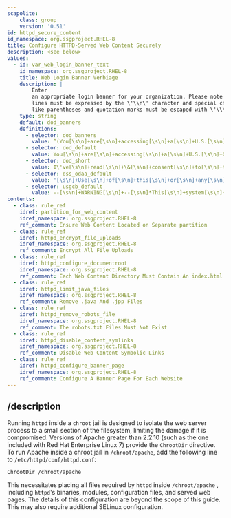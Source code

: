 ```yaml
---
scapolite:
    class: group
    version: '0.51'
id: httpd_secure_content
id_namespace: org.ssgproject.RHEL-8
title: Configure HTTPD-Served Web Content Securely
description: <see below>
values:
  - id: var_web_login_banner_text
    id_namespace: org.ssgproject.RHEL-8
    title: Web Login Banner Verbiage
    description: |
        Enter
        an appropriate login banner for your organization. Please note that new
        lines must be expressed by the \'\\n\' character and special characters
        like parentheses and quotation marks must be escaped with \'\\\'.
    type: string
    default: dod_banners
    definitions:
      - selector: dod_banners
        value: ^(You[\s\n]+are[\s\n]+accessing[\s\n]+a[\s\n]+U.S.[\s\n]+Government[\s\n]+\(USG\)[\s\n]+Information[\s\n]+System[\s\n]+\(IS\)[\s\n]+that[\s\n]+is[\s\n]+provided[\s\n]+for[\s\n]+USG-authorized[\s\n]+use[\s\n]+only.[\s\n]*By[\s\n]+using[\s\n]+this[\s\n]+IS[\s\n]+\(which[\s\n]+includes[\s\n]+any[\s\n]+device[\s\n]+attached[\s\n]+to[\s\n]+this[\s\n]+IS\),[\s\n]+you[\s\n]+consent[\s\n]+to[\s\n]+the[\s\n]+following[\s\n]+conditions\:[\s\n]*-[\s\n]*The[\s\n]+USG[\s\n]+routinely[\s\n]+intercepts[\s\n]+and[\s\n]+monitors[\s\n]+communications[\s\n]+on[\s\n]+this[\s\n]+IS[\s\n]+for[\s\n]+purposes[\s\n]+including,[\s\n]+but[\s\n]+not[\s\n]+limited[\s\n]+to,[\s\n]+penetration[\s\n]+testing,[\s\n]+COMSEC[\s\n]+monitoring,[\s\n]+network[\s\n]+operations[\s\n]+and[\s\n]+defense,[\s\n]+personnel[\s\n]+misconduct[\s\n]+\(PM\),[\s\n]+law[\s\n]+enforcement[\s\n]+\(LE\),[\s\n]+and[\s\n]+counterintelligence[\s\n]+\(CI\)[\s\n]+investigations.[\s\n]*-[\s\n]*At[\s\n]+any[\s\n]+time,[\s\n]+the[\s\n]+USG[\s\n]+may[\s\n]+inspect[\s\n]+and[\s\n]+seize[\s\n]+data[\s\n]+stored[\s\n]+on[\s\n]+this[\s\n]+IS.[\s\n]*-[\s\n]*Communications[\s\n]+using,[\s\n]+or[\s\n]+data[\s\n]+stored[\s\n]+on,[\s\n]+this[\s\n]+IS[\s\n]+are[\s\n]+not[\s\n]+private,[\s\n]+are[\s\n]+subject[\s\n]+to[\s\n]+routine[\s\n]+monitoring,[\s\n]+interception,[\s\n]+and[\s\n]+search,[\s\n]+and[\s\n]+may[\s\n]+be[\s\n]+disclosed[\s\n]+or[\s\n]+used[\s\n]+for[\s\n]+any[\s\n]+USG-authorized[\s\n]+purpose.[\s\n]*-[\s\n]*This[\s\n]+IS[\s\n]+includes[\s\n]+security[\s\n]+measures[\s\n]+\(e.g.,[\s\n]+authentication[\s\n]+and[\s\n]+access[\s\n]+controls\)[\s\n]+to[\s\n]+protect[\s\n]+USG[\s\n]+interests--not[\s\n]+for[\s\n]+your[\s\n]+personal[\s\n]+benefit[\s\n]+or[\s\n]+privacy.[\s\n]*-[\s\n]*Notwithstanding[\s\n]+the[\s\n]+above,[\s\n]+using[\s\n]+this[\s\n]+IS[\s\n]+does[\s\n]+not[\s\n]+constitute[\s\n]+consent[\s\n]+to[\s\n]+PM,[\s\n]+LE[\s\n]+or[\s\n]+CI[\s\n]+investigative[\s\n]+searching[\s\n]+or[\s\n]+monitoring[\s\n]+of[\s\n]+the[\s\n]+content[\s\n]+of[\s\n]+privileged[\s\n]+communications,[\s\n]+or[\s\n]+work[\s\n]+product,[\s\n]+related[\s\n]+to[\s\n]+personal[\s\n]+representation[\s\n]+or[\s\n]+services[\s\n]+by[\s\n]+attorneys,[\s\n]+psychotherapists,[\s\n]+or[\s\n]+clergy,[\s\n]+and[\s\n]+their[\s\n]+assistants.[\s\n]+Such[\s\n]+communications[\s\n]+and[\s\n]+work[\s\n]+product[\s\n]+are[\s\n]+private[\s\n]+and[\s\n]+confidential.[\s\n]+See[\s\n]+User[\s\n]+Agreement[\s\n]+for[\s\n]+details.|I\'ve[\s\n]+read[\s\n]+\&[\s\n]+consent[\s\n]+to[\s\n]+terms[\s\n]+in[\s\n]+IS[\s\n]+user[\s\n]+agreem\'t.)$
      - selector: dod_default
        value: You[\s\n]+are[\s\n]+accessing[\s\n]+a[\s\n]+U.S.[\s\n]+Government[\s\n]+\(USG\)[\s\n]+Information[\s\n]+System[\s\n]+\(IS\)[\s\n]+that[\s\n]+is[\s\n]+provided[\s\n]+for[\s\n]+USG-authorized[\s\n]+use[\s\n]+only.[\s\n]*By[\s\n]+using[\s\n]+this[\s\n]+IS[\s\n]+\(which[\s\n]+includes[\s\n]+any[\s\n]+device[\s\n]+attached[\s\n]+to[\s\n]+this[\s\n]+IS\),[\s\n]+you[\s\n]+consent[\s\n]+to[\s\n]+the[\s\n]+following[\s\n]+conditions\:[\s\n]*-[\s\n]*The[\s\n]+USG[\s\n]+routinely[\s\n]+intercepts[\s\n]+and[\s\n]+monitors[\s\n]+communications[\s\n]+on[\s\n]+this[\s\n]+IS[\s\n]+for[\s\n]+purposes[\s\n]+including,[\s\n]+but[\s\n]+not[\s\n]+limited[\s\n]+to,[\s\n]+penetration[\s\n]+testing,[\s\n]+COMSEC[\s\n]+monitoring,[\s\n]+network[\s\n]+operations[\s\n]+and[\s\n]+defense,[\s\n]+personnel[\s\n]+misconduct[\s\n]+\(PM\),[\s\n]+law[\s\n]+enforcement[\s\n]+\(LE\),[\s\n]+and[\s\n]+counterintelligence[\s\n]+\(CI\)[\s\n]+investigations.[\s\n]*-[\s\n]*At[\s\n]+any[\s\n]+time,[\s\n]+the[\s\n]+USG[\s\n]+may[\s\n]+inspect[\s\n]+and[\s\n]+seize[\s\n]+data[\s\n]+stored[\s\n]+on[\s\n]+this[\s\n]+IS.[\s\n]*-[\s\n]*Communications[\s\n]+using,[\s\n]+or[\s\n]+data[\s\n]+stored[\s\n]+on,[\s\n]+this[\s\n]+IS[\s\n]+are[\s\n]+not[\s\n]+private,[\s\n]+are[\s\n]+subject[\s\n]+to[\s\n]+routine[\s\n]+monitoring,[\s\n]+interception,[\s\n]+and[\s\n]+search,[\s\n]+and[\s\n]+may[\s\n]+be[\s\n]+disclosed[\s\n]+or[\s\n]+used[\s\n]+for[\s\n]+any[\s\n]+USG-authorized[\s\n]+purpose.[\s\n]*-[\s\n]*This[\s\n]+IS[\s\n]+includes[\s\n]+security[\s\n]+measures[\s\n]+\(e.g.,[\s\n]+authentication[\s\n]+and[\s\n]+access[\s\n]+controls\)[\s\n]+to[\s\n]+protect[\s\n]+USG[\s\n]+interests--not[\s\n]+for[\s\n]+your[\s\n]+personal[\s\n]+benefit[\s\n]+or[\s\n]+privacy.[\s\n]*-[\s\n]*Notwithstanding[\s\n]+the[\s\n]+above,[\s\n]+using[\s\n]+this[\s\n]+IS[\s\n]+does[\s\n]+not[\s\n]+constitute[\s\n]+consent[\s\n]+to[\s\n]+PM,[\s\n]+LE[\s\n]+or[\s\n]+CI[\s\n]+investigative[\s\n]+searching[\s\n]+or[\s\n]+monitoring[\s\n]+of[\s\n]+the[\s\n]+content[\s\n]+of[\s\n]+privileged[\s\n]+communications,[\s\n]+or[\s\n]+work[\s\n]+product,[\s\n]+related[\s\n]+to[\s\n]+personal[\s\n]+representation[\s\n]+or[\s\n]+services[\s\n]+by[\s\n]+attorneys,[\s\n]+psychotherapists,[\s\n]+or[\s\n]+clergy,[\s\n]+and[\s\n]+their[\s\n]+assistants.[\s\n]+Such[\s\n]+communications[\s\n]+and[\s\n]+work[\s\n]+product[\s\n]+are[\s\n]+private[\s\n]+and[\s\n]+confidential.[\s\n]+See[\s\n]+User[\s\n]+Agreement[\s\n]+for[\s\n]+details.
      - selector: dod_short
        value: I\'ve[\s\n]+read[\s\n]+\&[\s\n]+consent[\s\n]+to[\s\n]+terms[\s\n]+in[\s\n]+IS[\s\n]+user[\s\n]+agreem\'t.
      - selector: dss_odaa_default
        value: '[\s\n]+Use[\s\n]+of[\s\n]+this[\s\n]+or[\s\n]+any[\s\n]+other[\s\n]+DoD[\s\n]+interest[\s\n]+computer[\s\n]+system[\s\n]+constitutes[\s\n]+consent[\s\n]+to[\s\n]+monitoring[\s\n]+at[\s\n]+all[\s\n]+times.[\s\n]+This[\s\n]+is[\s\n]+a[\s\n]+DoD[\s\n]+interest[\s\n]+computer[\s\n]+system.[\s\n]+All[\s\n]+DoD[\s\n]+interest[\s\n]+computer[\s\n]+systems[\s\n]+and[\s\n]+related[\s\n]+equipment[\s\n]+are[\s\n]+intended[\s\n]+for[\s\n]+the[\s\n]+communication,[\s\n]+transmission,[\s\n]+processing,[\s\n]+and[\s\n]+storage[\s\n]+of[\s\n]+official[\s\n]+U.S.[\s\n]+Government[\s\n]+or[\s\n]+other[\s\n]+authorized[\s\n]+information[\s\n]+only.[\s\n]+All[\s\n]+DoD[\s\n]+interest[\s\n]+computer[\s\n]+systems[\s\n]+are[\s\n]+subject[\s\n]+to[\s\n]+monitoring[\s\n]+at[\s\n]+all[\s\n]+times[\s\n]+to[\s\n]+ensure[\s\n]+proper[\s\n]+functioning[\s\n]+of[\s\n]+equipment[\s\n]+and[\s\n]+systems[\s\n]+including[\s\n]+security[\s\n]+devices[\s\n]+and[\s\n]+systems,[\s\n]+to[\s\n]+prevent[\s\n]+unauthorized[\s\n]+use[\s\n]+and[\s\n]+violations[\s\n]+of[\s\n]+statutes[\s\n]+and[\s\n]+security[\s\n]+regulations,[\s\n]+to[\s\n]+deter[\s\n]+criminal[\s\n]+activity,[\s\n]+and[\s\n]+for[\s\n]+other[\s\n]+similar[\s\n]+purposes.[\s\n]+Any[\s\n]+user[\s\n]+of[\s\n]+a[\s\n]+DoD[\s\n]+interest[\s\n]+computer[\s\n]+system[\s\n]+should[\s\n]+be[\s\n]+aware[\s\n]+that[\s\n]+any[\s\n]+information[\s\n]+placed[\s\n]+in[\s\n]+the[\s\n]+system[\s\n]+is[\s\n]+subject[\s\n]+to[\s\n]+monitoring[\s\n]+and[\s\n]+is[\s\n]+not[\s\n]+subject[\s\n]+to[\s\n]+any[\s\n]+expectation[\s\n]+of[\s\n]+privacy.[\s\n]+If[\s\n]+monitoring[\s\n]+of[\s\n]+this[\s\n]+or[\s\n]+any[\s\n]+other[\s\n]+DoD[\s\n]+interest[\s\n]+computer[\s\n]+system[\s\n]+reveals[\s\n]+possible[\s\n]+evidence[\s\n]+of[\s\n]+violation[\s\n]+of[\s\n]+criminal[\s\n]+statutes,[\s\n]+this[\s\n]+evidence[\s\n]+and[\s\n]+any[\s\n]+other[\s\n]+related[\s\n]+information,[\s\n]+including[\s\n]+identification[\s\n]+information[\s\n]+about[\s\n]+the[\s\n]+user,[\s\n]+may[\s\n]+be[\s\n]+provided[\s\n]+to[\s\n]+law[\s\n]+enforcement[\s\n]+officials.[\s\n]+If[\s\n]+monitoring[\s\n]+of[\s\n]+this[\s\n]+or[\s\n]+any[\s\n]+other[\s\n]+DoD[\s\n]+interest[\s\n]+computer[\s\n]+systems[\s\n]+reveals[\s\n]+violations[\s\n]+of[\s\n]+security[\s\n]+regulations[\s\n]+or[\s\n]+unauthorized[\s\n]+use,[\s\n]+employees[\s\n]+who[\s\n]+violate[\s\n]+security[\s\n]+regulations[\s\n]+or[\s\n]+make[\s\n]+unauthorized[\s\n]+use[\s\n]+of[\s\n]+DoD[\s\n]+interest[\s\n]+computer[\s\n]+systems[\s\n]+are[\s\n]+subject[\s\n]+to[\s\n]+appropriate[\s\n]+disciplinary[\s\n]+action.[\s\n]+Use[\s\n]+of[\s\n]+this[\s\n]+or[\s\n]+any[\s\n]+other[\s\n]+DoD[\s\n]+interest[\s\n]+computer[\s\n]+system[\s\n]+constitutes[\s\n]+consent[\s\n]+to[\s\n]+monitoring[\s\n]+at[\s\n]+all[\s\n]+times.'
      - selector: usgcb_default
        value: --[\s\n]+WARNING[\s\n]+--[\s\n]*This[\s\n]+system[\s\n]+is[\s\n]+for[\s\n]+the[\s\n]+use[\s\n]+of[\s\n]+authorized[\s\n]+users[\s\n]+only.[\s\n]+Individuals[\s\n]*using[\s\n]+this[\s\n]+computer[\s\n]+system[\s\n]+without[\s\n]+authority[\s\n]+or[\s\n]+in[\s\n]+excess[\s\n]+of[\s\n]+their[\s\n]*authority[\s\n]+are[\s\n]+subject[\s\n]+to[\s\n]+having[\s\n]+all[\s\n]+their[\s\n]+activities[\s\n]+on[\s\n]+this[\s\n]+system[\s\n]*monitored[\s\n]+and[\s\n]+recorded[\s\n]+by[\s\n]+system[\s\n]+personnel.[\s\n]+Anyone[\s\n]+using[\s\n]+this[\s\n]*system[\s\n]+expressly[\s\n]+consents[\s\n]+to[\s\n]+such[\s\n]+monitoring[\s\n]+and[\s\n]+is[\s\n]+advised[\s\n]+that[\s\n]*if[\s\n]+such[\s\n]+monitoring[\s\n]+reveals[\s\n]+possible[\s\n]+evidence[\s\n]+of[\s\n]+criminal[\s\n]+activity[\s\n]*system[\s\n]+personal[\s\n]+may[\s\n]+provide[\s\n]+the[\s\n]+evidence[\s\n]+of[\s\n]+such[\s\n]+monitoring[\s\n]+to[\s\n]+law[\s\n]*enforcement[\s\n]+officials.
contents:
  - class: rule_ref
    idref: partition_for_web_content
    idref_namespace: org.ssgproject.RHEL-8
    ref_comment: Ensure Web Content Located on Separate partition
  - class: rule_ref
    idref: httpd_encrypt_file_uploads
    idref_namespace: org.ssgproject.RHEL-8
    ref_comment: Encrypt All File Uploads
  - class: rule_ref
    idref: httpd_configure_documentroot
    idref_namespace: org.ssgproject.RHEL-8
    ref_comment: Each Web Content Directory Must Contain An index.html File
  - class: rule_ref
    idref: httpd_limit_java_files
    idref_namespace: org.ssgproject.RHEL-8
    ref_comment: Remove .java And .jpp Files
  - class: rule_ref
    idref: httpd_remove_robots_file
    idref_namespace: org.ssgproject.RHEL-8
    ref_comment: The robots.txt Files Must Not Exist
  - class: rule_ref
    idref: httpd_disable_content_symlinks
    idref_namespace: org.ssgproject.RHEL-8
    ref_comment: Disable Web Content Symbolic Links
  - class: rule_ref
    idref: httpd_configure_banner_page
    idref_namespace: org.ssgproject.RHEL-8
    ref_comment: Configure A Banner Page For Each Website
---
```



## /description

Running
`httpd` inside a `chroot` jail is designed to isolate the web server
process to a small section of the filesystem, limiting the damage if it
is compromised. Versions of Apache greater than 2.2.10 (such as the one
included with Red Hat Enterprise Linux 7) provide the `ChrootDir`
directive. To run Apache inside a chroot jail in `/chroot/apache`, add
the following line to `/etc/httpd/conf/httpd.conf`:

``` 
ChrootDir /chroot/apache
```

This necessitates placing all files required by `httpd` inside
`/chroot/apache` , including `httpd`\'s binaries, modules, configuration
files, and served web pages. The details of this configuration are
beyond the scope of this guide. This may also require additional SELinux
configuration.

